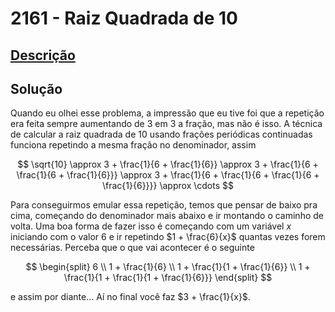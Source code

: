 # 2161 - Raiz Quadrada de 10

## [Descrição](https://www.beecrowd.com.br/judge/pt/problems/view/2161)

## Solução

Quando eu olhei esse problema, a impressão que eu tive foi que a repetição era feita sempre aumentando de $3$ em $3$ a fração, mas não é isso. A técnica de calcular a raiz quadrada de $10$ usando frações periódicas continuadas funciona repetindo a mesma fração no denominador, assim

$$
\sqrt{10} \approx 3 + \frac{1}{6 + \frac{1}{6}} \approx 3 + \frac{1}{6 + \frac{1}{6 + \frac{1}{6}}} \approx 3 + \frac{1}{6 + \frac{1}{6 + \frac{1}{6 + \frac{1}{6}}}} \approx \cdots
$$

Para conseguirmos emular essa repetição, temos que pensar de baixo pra cima, começando do denominador mais abaixo e ir montando o caminho de volta. Uma boa forma de fazer isso é começando com um variável $x$ iniciando com o valor $6$ e ir repetindo $1 + \frac{6}{x}$ quantas vezes forem necessárias. Perceba que o que vai acontecer é o seguinte

$$
\begin{split}
6 \\
1 + \frac{1}{6} \\
1 + \frac{1}{1 + \frac{1}{6}} \\
1 + \frac{1}{1 + \frac{1}{1 + \frac{1}{6}}}
\end{split}
$$

e assim por diante... Aí no final você faz $3 + \frac{1}{x}$.